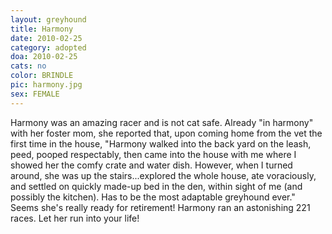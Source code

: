 ```yaml
---
layout: greyhound
title: Harmony
date: 2010-02-25
category: adopted
doa: 2010-02-25
cats: no
color: BRINDLE
pic: harmony.jpg
sex: FEMALE
---
```


Harmony was an amazing racer and is not cat safe.  Already "in harmony" with her foster mom, she reported that, upon
coming home from the vet the first time in the house, "Harmony walked into the back yard on the leash, peed, pooped
respectably, then came into the house with me where I showed her the comfy crate and water dish. However, when I turned
around, she was up the stairs...explored the whole house, ate voraciously, and settled on quickly made-up bed in the
den, within sight of me (and possibly the kitchen). Has to be the most adaptable greyhound ever." Seems she's really
ready for retirement!  Harmony ran an astonishing 221 races. Let her run into your life!
